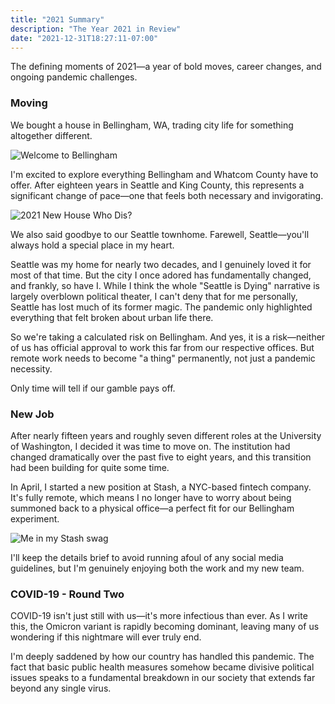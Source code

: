 ```yaml
---
title: "2021 Summary"
description: "The Year 2021 in Review"
date: "2021-12-31T18:27:11-07:00"
---
```


The defining moments of 2021—a year of bold moves, career changes, and ongoing pandemic challenges.

### Moving

We bought a house in Bellingham, WA, trading city life for something altogether different.

![Welcome to Bellingham](/img/2021-summary-1.jpg)

I'm excited to explore everything Bellingham and Whatcom County have to offer. After eighteen years in Seattle and King County, this represents a significant change of pace—one that feels both necessary and invigorating.

![2021 New House Who Dis?](/img/2021-summary-2.jpg)

We also said goodbye to our Seattle townhome. Farewell, Seattle—you'll always hold a special place in my heart.

Seattle was my home for nearly two decades, and I genuinely loved it for most of that time. But the city I once adored has fundamentally changed, and frankly, so have I. While I think the whole "Seattle is Dying" narrative is largely overblown political theater, I can't deny that for me personally, Seattle has lost much of its former magic. The pandemic only highlighted everything that felt broken about urban life there.

So we're taking a calculated risk on Bellingham. And yes, it is a risk—neither of us has official approval to work this far from our respective offices. But remote work needs to become "a thing" permanently, not just a pandemic necessity.

Only time will tell if our gamble pays off.

### New Job

After nearly fifteen years and roughly seven different roles at the University of Washington, I decided it was time to move on. The institution had changed dramatically over the past five to eight years, and this transition had been building for quite some time.

In April, I started a new position at Stash, a NYC-based fintech company. It's fully remote, which means I no longer have to worry about being summoned back to a physical office—a perfect fit for our Bellingham experiment.

![Me in my Stash swag](/img/2021-summary-3.jpg)

I'll keep the details brief to avoid running afoul of any social media guidelines, but I'm genuinely enjoying both the work and my new team.

### COVID-19 - Round Two

COVID-19 isn't just still with us—it's more infectious than ever. As I write this, the Omicron variant is rapidly becoming dominant, leaving many of us wondering if this nightmare will ever truly end.

I'm deeply saddened by how our country has handled this pandemic. The fact that basic public health measures somehow became divisive political issues speaks to a fundamental breakdown in our society that extends far beyond any single virus.
